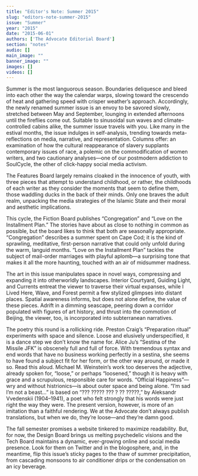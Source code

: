 ```yaml
---
title: "Editor's Note: Summer 2015"
slug: "editors-note-summer-2015"
issue: "Summer"
year: "2015"
date: "2015-06-01"
authors: ['The Advocate Editorial Board']
section: "notes"
audio: []
main_image: ""
banner_image: ""
images: []
videos: []
---
```

Summer is the most languorous season. Boundaries deliquesce and bleed into each other the way the calendar warps, slowing toward the crescendo of heat and gathering speed with crisper weather’s approach. Accordingly, the newly renamed summer issue is an envoy to be savored slowly, stretched between May and September, lounging in extended afternoons until the fireflies come out. Suitable to sinusoidal sun waves and climate-controlled cabins alike, the summer issue travels with you. Like many in the estival months, the issue indulges in self-analysis, trending towards meta-reflections on media, narrative, and representation. Columns offer: an examination of how the cultural reappearance of slavery supplants contemporary issues of race, a polemic on the commodification of women writers, and two cautionary analyses—one of our postmodern addiction to SoulCycle, the other of click-happy social media activism. 

 The Features Board largely remains cloaked in the innocence of youth, with three pieces that attempt to understand childhood, or rather, the childhoods of each writer as they consider the moments that seem to define them, those waddling ducks in the back of their minds. Only one braves the adult realm, unpacking the media strategies of the Islamic State and their moral and aesthetic implications. 

 This cycle, the Fiction Board publishes “Congregation” and “Love on the Installment Plan.” The stories have about as close to nothing in common as possible, but the board likes to think that both are seasonally appropriate. “Congregation” describes a summer spent on Cape Cod; it is the kind of sprawling, meditative, first-person narrative that could only unfold during the warm, languid months. “Love on the Installment Plan” tackles the subject of mail-order marriages with playful aplomb—a surprising tone that makes it all the more haunting, touched with an air of midsummer madness. 

 The art in this issue manipulates space in novel ways, compressing and expanding it into otherworldly landscapes. Interior Courtyard, Guiding Light, and Currents entreat the viewer to traverse their virtual expanses, while I Lived Here, Wave, and Forest permit a few stylized glimpses into distant places. Spatial awareness informs, but does not alone define, the value of these pieces. Adrift in a dimming seascape, peering down a corridor populated with figures of art history, and thrust into the commotion of Beijing, the viewer, too, is incorporated into subterranean narratives. 

 The poetry this round is a rollicking ride. Preston Craig’s “Preparation ritual” experiments with space and silence. Loose and elusively underspecified, it is a dance step we don’t know the name for. Alice Ju’s “Sestina of the Missile JFK” is obscenely full and full of force. With tremendous syntax and end words that have no business working perfectly in a sestina, she seems to have found a subject fit for her form, or the other way around, or made it so. Read this aloud. Michael M. Weinstein’s work too deserves the adjective, already spoken for, “loose,” or perhaps “loosened,” though it is heavy with grace and a scrupulous, responsible care for words. “Official Happiness”—wry and without histrionics—is about outer space and being alone. “I’m sad I’m not a beast...” is based on “??? ????? ??? ? ?? ?????,” by Aleksandr Vvedenskii (1904–1941), a poet who felt strongly that his words were just right the way they were. The present version, however, is more of an imitation than a faithful rendering. We at the Advocate don’t always publish translations, but when we do, they’re loose—and they’re damn good. 

 The fall semester promises a website tinkered to maximize readability. But, for now, the Design Board brings us melting psychedelic visions and the Tech Board maintains a dynamic, ever-growing online and social media presence. Look for them on Twitter and in the blogosphere, and, in the meantime, flip this issue’s sticky pages to the thaw of summer precipitation, from cascading monsoons to air conditioner drips or the condensation on an icy beverage.

